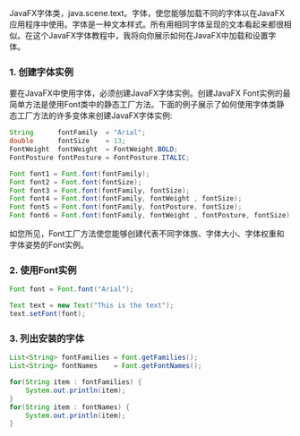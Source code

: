 JavaFX字体类，java.scene.text。字体，使您能够加载不同的字体以在JavaFX应用程序中使用。字体是一种文本样式。所有用相同字体呈现的文本看起来都很相似。在这个JavaFX字体教程中，我将向你展示如何在JavaFX中加载和设置字体。

### 1. 创建字体实例

要在JavaFX中使用字体，必须创建JavaFX字体实例。创建JavaFX Font实例的最简单方法是使用Font类中的静态工厂方法。下面的例子展示了如何使用字体类静态工厂方法的许多变体来创建JavaFX字体实例:

```java
String      fontFamily  = "Arial";
double      fontSize    = 13;
FontWeight  fontWeight  = FontWeight.BOLD;
FontPosture fontPosture = FontPosture.ITALIC;

Font font1 = Font.font(fontFamily);
Font font2 = Font.font(fontSize);
Font font3 = Font.font(fontFamily, fontSize);
Font font4 = Font.font(fontFamily, fontWeight , fontSize);
Font font5 = Font.font(fontFamily, fontPosture, fontSize);
Font font6 = Font.font(fontFamily, fontWeight , fontPosture, fontSize);
```

如您所见，Font工厂方法使您能够创建代表不同字体族、字体大小、字体权重和字体姿势的Font实例。

### 2. 使用Font实例

```java
Font font = Font.font("Arial");

Text text = new Text("This is the text");
text.setFont(font);
```

### 3. 列出安装的字体

```java
List<String> fontFamilies = Font.getFamilies();
List<String> fontNames    = Font.getFontNames();
```

```java
for(String item : fontFamilies) {
    System.out.println(item);
}
for(String item : fontNames) {
    System.out.println(item);
}
```